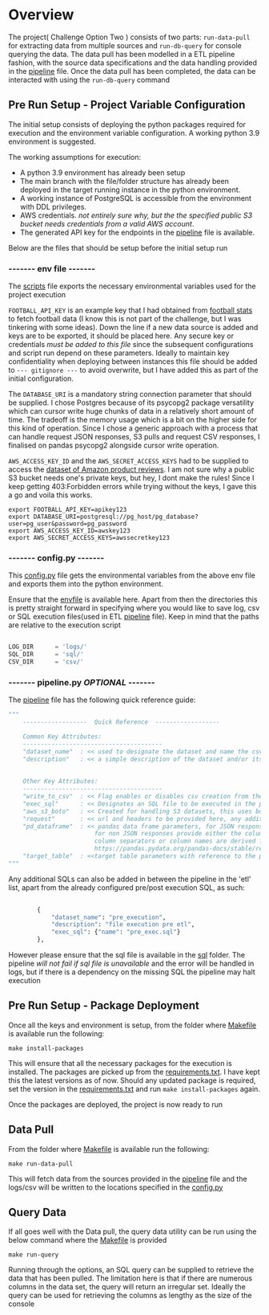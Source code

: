 # Overview 

The project( Challenge Option Two ) consists of two parts: `run-data-pull` for extracting data from multiple sources and `run-db-query` for console querying the data. The data pull has been modelled in a ETL pipeline fashion, with the source data specifications and the data handling provided in the [pipeline](https://github.com/sijojosem2/data-engineer-code-challenge-sijo-completed/blob/main/pipeline.py) file. Once the data pull has been completed, the data can be interacted with using the `run-db-query` command

## Pre Run Setup - Project Variable Configuration 

The initial setup consists of deploying the python packages required for execution and the environment variable configuration. A working python 3.9 environment is suggested. 

The working assumptions for execution:

* A python 3.9 environment has already been setup  
* The main branch with the file/folder structure has already been deployed in the target running instance in the python environment.
* A working instance of PostgreSQL is accessible from the environment with DDL privileges.
* AWS credentials. *not entirely sure why, but the the specified public S3 bucket needs credentials from a valid AWS account*.
* The generated API key for the endpoints in the [pipeline](https://github.com/sijojosem2/data-engineer-code-challenge-sijo-completed/blob/main/pipeline.py) file is available.

Below are the files that should be setup before the initial setup run

### -------  env file -------

The [scripts](https://github.com/sijojosem2/data-engineer-code-challenge-sijo-completed/tree/main/scripts) file exports the necessary environmental variables used for the project execution

`FOOTBALL_API_KEY` is an example key that I had obtained from [football stats](https://www.football-data.org/) to fetch football data (I know this is not part of the challenge, but I was tinkering with some ideas). Down the line if a new data source is added and keys are to be exported, it should be placed here. Any secure key or credentials *must be added to this file* since the subsequent configurations and script run depend on these parameters. Ideally to maintain key confidentiality when deploying between instances this file should be added to `--- gitignore ---` to avoid overwrite, but I have added this as part of the initial configuration.

The `DATABASE_URI` is a mandatory string connection parameter that should be supplied. I chose Postgres because of its psycopg2 package versatility which can cursor write huge chunks of data in a relatively short amount of time. The tradeoff is the memory usage which is a bit on the higher side for this kind of operation. Since I chose a generic approach with a process that can handle request JSON responses, S3 pulls and request CSV responses, I finalised on pandas psycopg2 alongside cursor write operation.

`AWS_ACCESS_KEY_ID` and the `AWS_SECRET_ACCESS_KEYS` had to be supplied to access the [dataset of Amazon product reviews](https://s3.amazonaws.com/amazon-reviews-pds/readme.html). I am not sure why a public S3 bucket needs one's private keys, but hey, I dont make the rules! Since I keep getting 403:Forbidden errors while trying without the keys, I gave this a go and voila this works.


```shell
export FOOTBALL_API_KEY=apikey123
export DATABASE_URI=postgresql://pg_host/pg_database?user=pg_user&password=pg_password
export AWS_ACCESS_KEY_ID=awskey123
export AWS_SECRET_ACCESS_KEYS=awssecretkey123

```

### -------  config.py -------

This [config.py](https://github.com/sijojosem2/data-engineer-code-challenge-sijo-completed/blob/main/config.py) file gets the environmental variables from the above env file and exports them into the python environment. 

Ensure that the [envfile](https://github.com/sijojosem2/data-engineer-code-challenge-sijo-completed/blob/main/scripts/envfile) is available here. Apart from then the directories this is pretty straight forward in specifying where you would like to save log, csv or SQL execution files(used in ETL [pipeline](https://github.com/sijojosem2/data-engineer-code-challenge-sijo-completed/blob/main/pipeline.py) file). Keep in mind that the paths are relative to the execution script

```python

LOG_DIR      = 'logs/'
SQL_DIR      = 'sql/'
CSV_DIR      = 'csv/'

```

### -------  pipeline.py   *OPTIONAL*  -------

The [pipeline](https://github.com/sijojosem2/data-engineer-code-challenge-sijo-completed/blob/main/pipeline.py) file has the following quick reference guide:


```python
"""
    ------------------  Quick Reference  ------------------

    Common Key Attributes:
    ---------------------------------------
    "dataset_name"  : << used to designate the dataset and name the csv make sure to use no spaces so that when writing csv the dataset can be identified >>
    "description"   : << a simple description of the dataset and/or its source>>
    
    
    Other Key Attributes:
    ---------------------------------------
    "write_to_csv"  : << Flag enables or disables csv creation from the pandas dataframe>> 
    "exec_sql"      : << Designates an SQL file to be executed in the pipeline sequence>> 
    "aws_s3_boto"   : << Created for handling S3 datasets, this uses boto3 for session and aws profile handling>> 
    "request"       : << url and headers to be provided here, any additional parameters, body also should be given >>
    "pd_dataframe"  : << pandas data frame parameters, for JSON responses, provide the column that needs to be extracted in 'record_path' ;
                        for non JSON responses provide either the column delimiter (variable) or colspecs (fixed length) other parameters like delimiter,
                        column separators or column names are derived from the pandas documentation:
                        https://pandas.pydata.org/pandas-docs/stable/reference/api/pandas.read_csv.html >>
    "target_table"  : <<target table parameters with reference to the pandas to_sql is given here>>
"""
```


Any additional SQLs can also be added in between the pipeline in the 'etl' list, apart from the already configured pre/post execution SQL, as such:


```python 
        
        {
            "dataset_name": "pre_execution",
            "description": "file execution pre etl",
            "exec_sql": {"name": "pre_exec.sql"}
        },

```
However please ensure that the sql file is available in the [sql](https://github.com/sijojosem2/data-engineer-code-challenge-sijo-completed/tree/main/sql) folder. The pipeline *will not fail if sql file is unavailable* and the error will be handled in logs, but if there is a dependency on the missing SQL the pipeline may halt execution


## Pre Run Setup - Package Deployment

Once all the keys and environment is setup, from the folder where [Makefile](https://github.com/sijojosem2/data-engineer-code-challenge-sijo-completed/blob/main/Makefile) is available run the following:

`make install-packages`

This will ensure that all the necessary packages for the execution is installed. The packages are picked up from the [requirements.txt](https://github.com/sijojosem2/data-engineer-code-challenge-sijo-completed/blob/main/requirements.txt). I have kept this the latest versions as of now. Should any updated package is required, set the version in the [requirements.txt](https://github.com/sijojosem2/data-engineer-code-challenge-sijo-completed/blob/main/requirements.txt) and run `make install-packages` again.

Once the packages are deployed, the project is now ready to run 

## Data Pull

From the folder where [Makefile](https://github.com/sijojosem2/data-engineer-code-challenge-sijo-completed/blob/main/Makefile) is available run the following:

`make run-data-pull`

This will fetch data from the sources provided in the [pipeline](https://github.com/sijojosem2/data-engineer-code-challenge-sijo-completed/blob/main/pipeline.py) file and the logs/csv will be written to the locations specified in the [config.py](https://github.com/sijojosem2/data-engineer-code-challenge-sijo-completed/blob/main/config.py)

## Query Data

If all goes well with the Data pull, the query data utility can be run using the below command where the [Makefile](https://github.com/sijojosem2/data-engineer-code-challenge-sijo-completed/blob/main/Makefile) is provided

`make run-query`

Running through the options, an SQL query can be supplied to retrieve the data that has been pulled. The limitation here is that if there are numerous columns in the data set, the query will return an irregular set. Ideally the query can be used for retrieving the columns as lengthy as the size of the console




